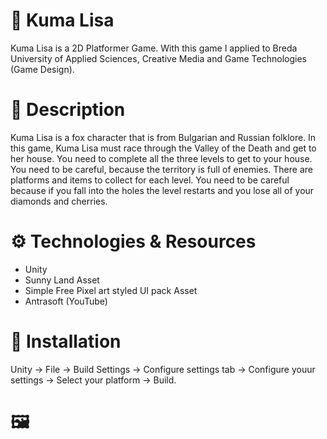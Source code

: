 # 🦊 Kuma Lisa
Kuma Lisa is a 2D Platformer Game. With this game I applied to Breda University of Applied Sciences, Creative Media and Game Technologies (Game Design).

# 📃 Description
Kuma Lisa is a fox character that is from Bulgarian and Russian folklore. In this game, Kuma Lisa must race through the Valley of the Death and get to her house. You need to complete all the three levels to get to your house. You need to be careful, because the territory is full of enemies. There are platforms and items to collect for each level. You need to be careful because if you fall into the holes the level restarts and you lose all of your diamonds and cherries.

# ⚙ Technologies & Resources
 - Unity
 - Sunny Land Asset
 - Simple Free Pixel art styled UI pack Asset
 - Antrasoft (YouTube)

# 📂 Installation

Unity -> File -> Build Settings -> Configure settings tab -> Configure youur settings -> Select your platform -> Build.

# 🖼️ 
